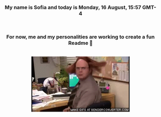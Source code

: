 


<div align="center">
<h3 >My name is Sofia and today is Monday, 16 August, 15:57 GMT-4</h3><br>
<h3 >For now, me and my personalities are working to create a fun Readme 👋
</h3><br>
<img src='img/dwight.gif' alt='working...'/>
</div>
